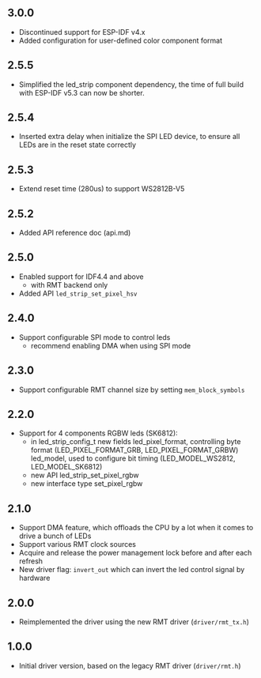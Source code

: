 ## 3.0.0

- Discontinued support for ESP-IDF v4.x
- Added configuration for user-defined color component format

## 2.5.5

- Simplified the led_strip component dependency, the time of full build with ESP-IDF v5.3 can now be shorter.

## 2.5.4

- Inserted extra delay when initialize the SPI LED device, to ensure all LEDs are in the reset state correctly

## 2.5.3

- Extend reset time (280us) to support WS2812B-V5

## 2.5.2

- Added API reference doc (api.md)

## 2.5.0

- Enabled support for IDF4.4 and above
  - with RMT backend only
- Added API `led_strip_set_pixel_hsv`

## 2.4.0

- Support configurable SPI mode to control leds
  - recommend enabling DMA when using SPI mode

## 2.3.0

- Support configurable RMT channel size by setting `mem_block_symbols`

## 2.2.0

- Support for 4 components RGBW leds (SK6812):
  - in led_strip_config_t new fields
      led_pixel_format, controlling byte format (LED_PIXEL_FORMAT_GRB, LED_PIXEL_FORMAT_GRBW)
      led_model, used to configure bit timing (LED_MODEL_WS2812, LED_MODEL_SK6812)
  - new API led_strip_set_pixel_rgbw
  - new interface type set_pixel_rgbw

## 2.1.0

- Support DMA feature, which offloads the CPU by a lot when it comes to drive a bunch of LEDs
- Support various RMT clock sources
- Acquire and release the power management lock before and after each refresh
- New driver flag: `invert_out` which can invert the led control signal by hardware

## 2.0.0

- Reimplemented the driver using the new RMT driver (`driver/rmt_tx.h`)

## 1.0.0

- Initial driver version, based on the legacy RMT driver (`driver/rmt.h`)
